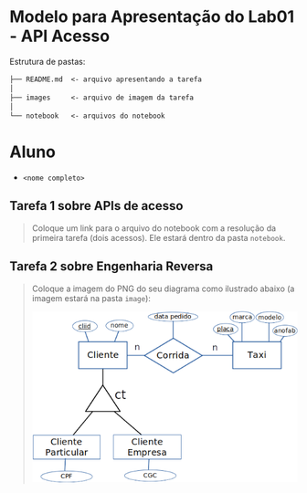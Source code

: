 # Modelo para Apresentação do Lab01 - API Acesso

Estrutura de pastas:

~~~
├── README.md  <- arquivo apresentando a tarefa
│
├── images     <- arquivo de imagem da tarefa
│
└── notebook   <- arquivos do notebook
~~~

# Aluno
* `<nome completo>`

## Tarefa 1 sobre APIs de acesso

> Coloque um link para o arquivo do notebook com a resolução da primeira tarefa (dois acessos). Ele estará dentro da pasta `notebook`.

## Tarefa 2 sobre Engenharia Reversa
> Coloque a imagem do PNG do seu diagrama como ilustrado abaixo (a imagem estará na pasta `image`):
>
> ![Diagrama de Orquestração](images/diagrama-er.png)
